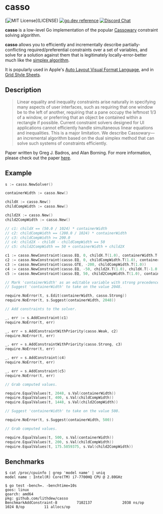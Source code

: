 # casso

[![MIT License](https://img.shields.io/apm/l/atomic-design-ui.svg?)](LICENSE)
[![go.dev reference](https://img.shields.io/badge/go.dev-reference-007d9c?logo=go&logoColor=white&style=flat-square)](https://pkg.go.dev/github.com/lithdew/casso)
[![Discord Chat](https://img.shields.io/discord/697002823123992617)](https://discord.gg/HZEbkeQ)

**casso** is a low-level Go implementation of the popular [Cassowary](https://constraints.cs.washington.edu/cassowary/cassowary-tr.pdf) constraint solving algorithm.
 
**casso** allows you to efficiently and incrementally describe partially-conflicting required/preferential constraints over a set of variables, and solve for a solution against them that is legitimately locally-error-better much like the [simplex algorithm](https://en.wikipedia.org/wiki/Simplex_algorithm).

It is popularly used in Apple's [Auto Layout Visual Format Language](https://developer.apple.com/library/archive/documentation/UserExperience/Conceptual/AutolayoutPG/VisualFormatLanguage.html), and in [Grid Style Sheets](https://gss.github.io/guides/ccss).

## Description

> Linear equality and inequality constraints arise naturally in specifying many aspects of user interfaces, such as requiring that one window be to the left of another, requiring that a pane occupy the leftmost 1/3 of a window, or preferring that an object be contained within a rectangle if possible. Current constraint solvers designed for UI applications cannot efficiently handle simultaneous linear equations and inequalities. This is a major limitation. We describe Cassowary—an incremental algorithm based on the dual simplex method that can solve such systems of constraints efficiently.

Paper written by Greg J. Badros, and Alan Borning. For more information, please check out the paper [here](https://constraints.cs.washington.edu/cassowary/cassowary-tr.pdf).

## Example

```go
s := casso.NewSolver()

containerWidth := casso.New()

childX := casso.New()
childCompWidth := casso.New()

child2X := casso.New()
child2CompWidth := casso.New()

// c1: childX == (50.0 / 1024) * containerWidth
// c2: childCompWidth == (200.0 / 1024) * containerWidth
// c3: childCompWidth >= 200.0
// c4: child2X - childX - childCompWidth == 50
// c5: child2CompWidth == 50 + containerWidth + child2X

c1 := casso.NewConstraint(casso.EQ, 0, childX.T(1.0), containerWidth.T(-50.0/1024))
c2 := casso.NewConstraint(casso.EQ, 0, childCompWidth.T(1.0), containerWidth.T(-200.0/1024))
c3 := casso.NewConstraint(casso.GTE, -200, childCompWidth.T(1.0))
c4 := casso.NewConstraint(casso.EQ, -50, child2X.T(1.0), childX.T(-1.0), childCompWidth.T(-1.0))
c5 := casso.NewConstraint(casso.EQ, 50, child2CompWidth.T(1.0), containerWidth.T(-1.0), child2X.T(1.0))

// Mark 'containerWidth' as an editable variable with strong precedence.
// Suggest 'containerWidth' to take on the value 2048.

require.NoError(t, s.Edit(containerWidth, casso.Strong))
require.NoError(t, s.Suggest(containerWidth, 2048))

// Add constraints to the solver.

_, err := s.AddConstraint(c1)
require.NoError(t, err)

_, err = s.AddConstraintWithPriority(casso.Weak, c2)
require.NoError(t, err)

_, err = s.AddConstraintWithPriority(casso.Strong, c3)
require.NoError(t, err)

_, err = s.AddConstraint(c4)
require.NoError(t, err)

_, err = s.AddConstraint(c5)
require.NoError(t, err)

// Grab computed values.

require.EqualValues(t, 2048, s.Val(containerWidth))
require.EqualValues(t, 400, s.Val(childCompWidth))
require.EqualValues(t, 1448, s.Val(child2CompWidth))

// Suggest 'containerWidth' to take on the value 500.

require.NoError(t, s.Suggest(containerWidth, 500))

// Grab computed values.

require.EqualValues(t, 500, s.Val(containerWidth))
require.EqualValues(t, 200, s.Val(childCompWidth))
require.EqualValues(t, 175.5859375, s.Val(child2CompWidth))
```

## Benchmarks

```
$ cat /proc/cpuinfo | grep 'model name' | uniq
model name : Intel(R) Core(TM) i7-7700HQ CPU @ 2.80GHz

$ go test -bench=. -benchtime=10s
goos: linux
goarch: amd64
pkg: github.com/lithdew/casso
BenchmarkAddConstraint-8         7102137              2038 ns/op            1024 B/op         11 allocs/op
```
